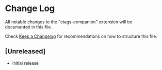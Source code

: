 # Change Log

All notable changes to the "ctags-companion" extension will be documented in this file.

Check [Keep a Changelog](http://keepachangelog.com/) for recommendations on how to structure this file.

## [Unreleased]

- Initial release